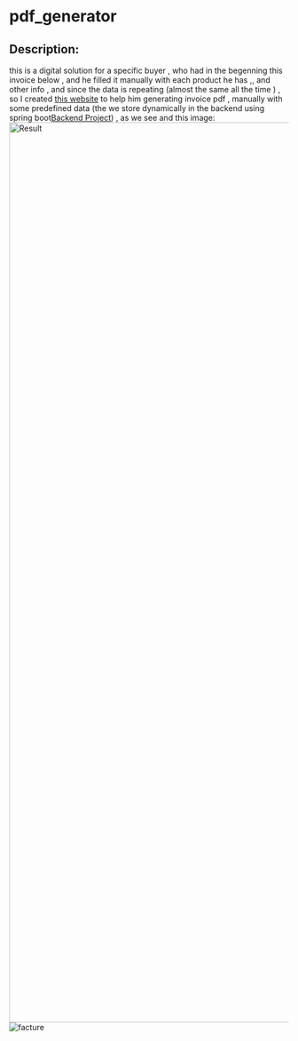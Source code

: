 # pdf_generator
## Description:
this is a digital solution for a specific buyer , who had in the begenning this invoice below  , and he filled it manually with each product he has ,, and other info , 
and since the data is repeating (almost the same all the time ) , so I created  [this website](https://reda-elouahabi.github.io/pdf_generator/) to help him generating invoice pdf , 
manually with some predefined data (the we store dynamically in 
the backend  using spring boot[Backend Project](https://github.com/Reda-ELOUAHABI/spring-boot-crud-api)) , as we see and this image:
<img width="1620" alt="Result" src="https://user-images.githubusercontent.com/59047199/138623571-6156480a-7010-4ca6-9f63-3c26ed4eef50.png">
![facture](https://user-images.githubusercontent.com/59047199/138623562-d7563fac-0cf1-457f-9ccf-3523bbe8f47e.jpeg)
